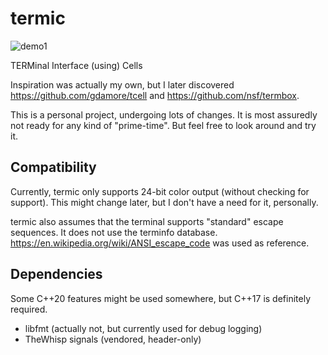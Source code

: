# termic

![demo1](screenshots/demo1.jpg?raw=true "demo1")

TERMinal Interface (using) Cells

Inspiration was actually my own, but I later discovered https://github.com/gdamore/tcell and https://github.com/nsf/termbox.

This is a personal project, undergoing lots of changes. It is most
assuredly not ready for any kind of "prime-time".  But feel free to
look around and try it.


## Compatibility

Currently, termic only supports 24-bit color output (without checking
for support).  This might change later, but I don't have a need for
it, personally.

termic also assumes that the terminal supports "standard" escape
sequences. It does not use the terminfo
database. https://en.wikipedia.org/wiki/ANSI_escape_code was used as
reference.


## Dependencies

Some C++20 features might be used somewhere, but C++17 is definitely required.

* libfmt  (actually not, but currently used for debug logging)
* TheWhisp signals  (vendored, header-only)
